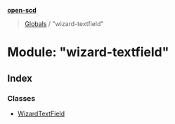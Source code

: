 **[open-scd](../README.md)**

> [Globals](../globals.md) / "wizard-textfield"

# Module: "wizard-textfield"

## Index

### Classes

* [WizardTextField](../classes/_wizard_textfield_.wizardtextfield.md)
